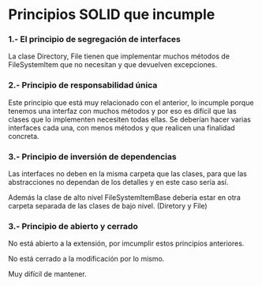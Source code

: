 # Principios SOLID que incumple

### 1.- El principio de segregación de interfaces

La clase Directory, File tienen que implementar muchos métodos de FileSystemItem que no necesitan y que devuelven excepciones.


### 2.- Principio de responsabilidad única

Este principio que está muy relacionado con el anterior, lo incumple porque tenemos una interfaz con muchos métodos y por eso es difícil que las clases que lo implementen necesiten todas ellas. Se deberían hacer varias interfaces cada una, con menos métodos y que realicen una finalidad concreta.


### 3.- Principio de inversión de dependencias

Las interfaces no deben en la misma carpeta que las clases, para que las abstracciones no dependan de los detalles y en este
caso sería así.

Además la clase de alto nivel FileSystemItemBase debería estar en otra carpeta separada de las clases de bajo nivel. (Diretory y File)

### 3.- Principio de abierto y cerrado

No está abierto a la extensión, por imcumplir estos principios anteriores.

No está cerrado a la modificación por lo mismo. 

Muy difícil de mantener.
